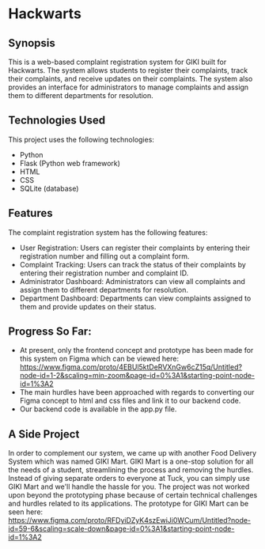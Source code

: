 # Hackwarts
## Synopsis
This is a web-based complaint registration system for GIKI built for Hackwarts. The system allows students to register their complaints, track their complaints, and receive updates on their complaints. The system also provides an interface for administrators to manage complaints and assign them to different departments for resolution.

## Technologies Used
This project uses the following technologies:
- Python
- Flask (Python web framework)
- HTML
- CSS
- SQLite (database)

## Features
The complaint registration system has the following features:
- User Registration: Users can register their complaints by entering their registration number and filling out a complaint form.
- Complaint Tracking: Users can track the status of their complaints by entering their registration number and complaint ID.
- Administrator Dashboard: Administrators can view all complaints and assign them to different departments for resolution.
- Department Dashboard: Departments can view complaints assigned to them and provide updates on their status.

## Progress So Far:
- At present, only the frontend concept and prototype has been made for this system on Figma which can be viewed here: https://www.figma.com/proto/4EBUl5ktDeRVXnGw6cZ15q/Untitled?node-id=1-2&scaling=min-zoom&page-id=0%3A1&starting-point-node-id=1%3A2
- The main hurdles have been approached with regards to converting our Figma concept to html and css files and link it to our backend code.
- Our backend code is available in the app.py file.

## A Side Project
In order to complement our system, we came up with another Food Delivery System which was named GIKI Mart. GIKI Mart is a one-stop solution for all the needs of a student, streamlining the process and removing the hurdles. Instead of giving separate orders to everyone at Tuck, you can simply use GIKI Mart and we'll handle the hassle for you. The project was not worked upon beyond the prototyping phase because of certain technical challenges and hurdles related to its applications.
The prototype for GIKI Mart can be seen here: https://www.figma.com/proto/RFDyiDZyK4szEwiJi0WCum/Untitled?node-id=59-6&scaling=scale-down&page-id=0%3A1&starting-point-node-id=1%3A2
